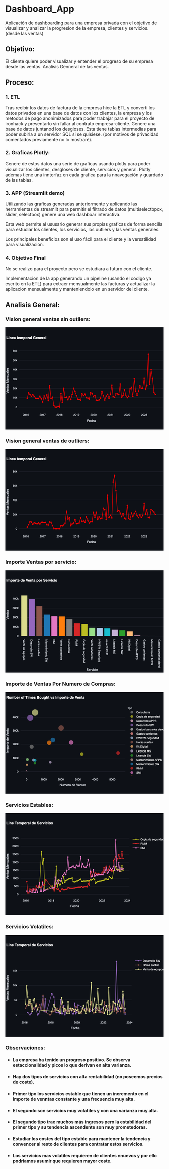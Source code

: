 # Dashboard_App

Aplicación de dashboarding para una empresa privada con el objetivo de visualizar y analizar la progresion de la empresa, clientes y servicios. (desde las ventas)


## Objetivo:

El cliente quiere poder visualizar y entender el progreso de su empresa desde las ventas.
Analisis Genneral de las ventas.

## Proceso:

### 1. ETL

Tras recibir los datos de factura de la empresa hice la ETL y converti los datos privados en una base de datos con los clientes, la empresa y los metodos de pago anonimizados para poder trabajar para el proyecto de ironhack y presentarlo sin fallar al contrato empresa-cliente. Genere una base de datos juntanod los desgloses. Esta tiene tablas intermedias para poder subirla a un servidor SQL si se quisiese. (por motivos de privacidad comentados previamente no lo mostraré).

### 2. Graficas Plotly:

Genere de estos datos una serie de graficas usando plotly para poder visualizar los clientes, desgloses de cliente, servicios y general. Plotly ademas tiene una innterfaz en cada grafica para la nnavegación y guardado de las tablas.

### 3. APP (Streamlit demo)

Utilizando las graficas generadas anteriormente y aplicando las herramientas de streamlit para permitir el filtrado de datos (multiselectbpox, slider, selectbox) genere una web dashboar interactiva. 

Esta web permite al ususario generar sus propias graficas de forma sencilla para estudiar los clientes, los servicios, los outliers y las ventas generales. 

Los principales beneficios son el uso fácil para el cliente y la versatilidad para visualización.

### 4. Objetivo Final

No se realizo para el proyecto pero se estudiara a futuro con el cliente. 

Implementacion de la app generando un pipeline (usando el codigo ya escrito en la ETL) para extraer mensualmente las facturas y actualizar la aplicacion mensualmente y manteniendolo en un servidor del cliente.


## Analisis General:

### Vision general ventas sin outliers:
<img src="images/genneral_no_out.png" alt="Logo de Markdown">

### Vision general ventas de outliers:
<img src="images/genneral_out.png" alt="Logo de Markdown">

### Importe Ventas por servicio:
<img src="images/servicios_bar.png" alt="Logo de Markdown">

### Importe de Ventas Por Numero de Compras:
<img src="images/servicios_general.png" alt="Logo de Markdown">

### Servicios Estables:
<img src="images/servicios_estables.png" alt="Logo de Markdown">

### Servicios Volatiles:
<img src="images/servicios_explosivos.png" alt="Logo de Markdown">

### Observaciones:
* #### La empresa ha tenido un progreso positivo. Se observa estaccionalidad y picos lo que derivan en alta varianza.
* #### Hay dos tipos de servicios con alta rentabilidad (no poseemos precios de coste).
* #### Primer tipo los servicios estable que tienen un incremento en el importe de venntas constante y una frecuencia muy alta.
* #### El segundo son servicios muy volatiles y con una varianza muy alta. 
* #### El segundo tipo trae muchos más ingresos pero la estabilidad del primer tipo y su tendencia ascendente son muy prometedoras. 
* #### Estudiar los costes del tipo estable para mantener la tendencia y convencer al resto de clientes para contratar estos servicios.
* #### Los servicios mas volatiles requieren de clientes nnuevos y por ello podriamos asumir que requieren mayor coste.
